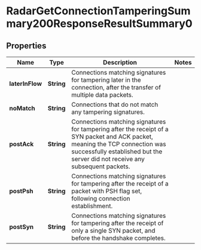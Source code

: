 

# RadarGetConnectionTamperingSummary200ResponseResultSummary0


## Properties

| Name | Type | Description | Notes |
|------------ | ------------- | ------------- | -------------|
|**laterInFlow** | **String** | Connections matching signatures for tampering later in the connection, after the transfer of multiple data packets. |  |
|**noMatch** | **String** | Connections that do not match any tampering signatures. |  |
|**postAck** | **String** | Connections matching signatures for tampering after the receipt of a SYN packet and ACK packet, meaning the TCP connection was successfully established but the server did not receive any subsequent packets. |  |
|**postPsh** | **String** | Connections matching signatures for tampering after the receipt of a packet with PSH flag set, following connection establishment. |  |
|**postSyn** | **String** | Connections matching signatures for tampering after the receipt of only a single SYN packet, and before the handshake completes. |  |



